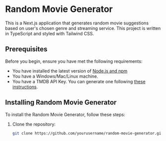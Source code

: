 # Random Movie Generator

This is a Next.js application that generates random movie suggestions based on user's chosen genre and streaming service. This project is written in TypeScript and styled with Tailwind CSS.

## Prerequisites

Before you begin, ensure you have met the following requirements:

* You have installed the latest version of [Node.js and npm](https://nodejs.org/en/download/)
* You have a Windows/Mac/Linux machine.
* You have a TMDB API Key. You can generate one following [these instructions](https://developers.themoviedb.org/3/getting-started/introduction).

## Installing Random Movie Generator

To install the Random Movie Generator, follow these steps:

1. Clone the repository:
   ```bash
   git clone https://github.com/yourusername/random-movie-generator.git
